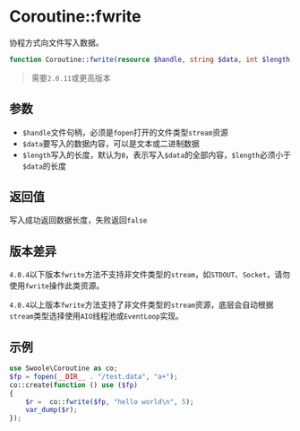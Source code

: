 # Coroutine::fwrite

协程方式向文件写入数据。


```php
function Coroutine::fwrite(resource $handle, string $data, int $length = 0);
```

> 需要`2.0.11`或更高版本

参数
----
* `$handle`文件句柄，必须是`fopen`打开的文件类型`stream`资源
* `$data`要写入的数据内容，可以是文本或二进制数据
* `$length`写入的长度，默认为`0`，表示写入`$data`的全部内容，`$length`必须小于`$data`的长度

返回值
----
写入成功返回数据长度，失败返回`false`

版本差异
---
`4.0.4`以下版本`fwrite`方法不支持非文件类型的`stream`，如`STDOUT`、`Socket`，请勿使用`fwrite`操作此类资源。

`4.0.4`以上版本`fwrite`方法支持了非文件类型的`stream`资源，底层会自动根据`stream`类型选择使用`AIO`线程池或`EventLoop`实现。

示例
---
```php
use Swoole\Coroutine as co;
$fp = fopen(__DIR__ . "/test.data", "a+");
co::create(function () use ($fp)
{
    $r =  co::fwrite($fp, "hello world\n", 5);
    var_dump($r);
});
```